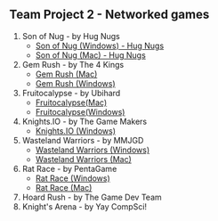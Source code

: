 ## Team Project 2 - Networked games

1. Son of Nug - by Hug Nugs
     - [Son of Nug (Windows) - Hug Nugs](https://wcu-cs-cooperlab.github.io/demo-games-ferntherobot/team-project-2/Sons_of_Nug_Windows.zip)
     - [Son of Nug (Mac) - Hug Nugs](https://wcu-cs-cooperlab.github.io/demo-games-ferntherobot/team-project-2/Sons_of_Nug_Mac.zip)
2. Gem Rush - by The 4 Kings
     - [Gem Rush (Mac)](https://wcu-cs-cooperlab.github.io/demo-games-inagle33/Projects/TeamProject2_mac/GemRush.zip)
     - [Gem Rush (Windows)](https://wcu-cs-cooperlab.github.io/demo-games-inagle33/Projects/TeamProject2_windows/GemRush.zip) 
4. Fruitocalypse - by Ubihard
     - [Fruitocalypse(Mac)](https://wcu-cs-cooperlab.github.io/demo-games-MuhammadAmer03/FruitocalypseMACOS.zip)
     - [Fruitocalypse(Windows)](https://wcu-cs-cooperlab.github.io/demo-games-MuhammadAmer03/FruitocalypseWindows.zip)
5. Knights.IO - by The Game Makers
     - [Knights.IO (Windows)](https://wcu-cs-cooperlab.github.io/demo-games-MatthewHorwatt/ZippedTeamProject/TheGameMakersProject2.zip)
7. Wasteland Warriors - by MMJGD
     - [Wasteland Warriors (Windows)](https://wcu-cs-cooperlab.github.io/demo-games-jacchambers/Team%20Project%202/Windows.zip)
     - [Wasteland Warriors (Mac)](https://wcu-cs-cooperlab.github.io/demo-games-jacchambers/Team%20Project%202/Mac/WastelandWarriors.zip)
9. Rat Race - by PentaGame
     - [Rat Race (Windows)](https://wcu-cs-cooperlab.github.io/demo-games-folo1/rat_race_Windows.exe)
     - [Rat Race (Mac)](https://wcu-cs-cooperlab.github.io/demo-games-folo1/rat_race_macOS.dmg)
10. Hoard Rush - by The Game Dev Team
11. Knight's Arena - by Yay CompSci!
